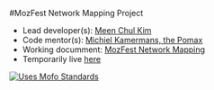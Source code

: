 #MozFest Network Mapping Project
+ Lead developer(s): [Meen Chul Kim](https://github.com/liberaliscomputing)
+ Code mentor(s): [Michiel Kamermans, the Pomax](https://github.com/Pomax)
+ Working documment: [MozFest Network Mapping](https://docs.google.com/a/mozilla.com/document/d/1YeVlqo1rgq4HBleadYTMV_xE8alOCgZjGhg6dRs34Sc/edit?usp=sharing)
+ Temporarily live [here](http://liberaliscomputing.github.io/apps/network-mapping-js/)

[![Uses Mofo Standards](https://MozillaFoundation.github.io/mofo-standards/badge.svg)](https://github.com/MozillaFoundation/mofo-standards)

